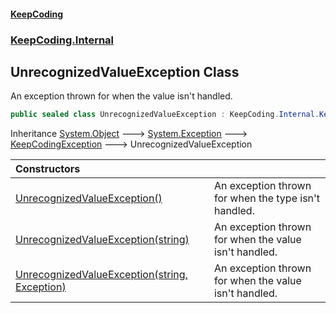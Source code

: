 #### [KeepCoding](index.md 'index')
### [KeepCoding.Internal](KeepCoding.Internal.md 'KeepCoding.Internal')
## UnrecognizedValueException Class
An exception thrown for when the value isn't handled.  
```csharp
public sealed class UnrecognizedValueException : KeepCoding.Internal.KeepCodingException
```

Inheritance [System.Object](https://docs.microsoft.com/en-us/dotnet/api/System.Object 'System.Object') &#129106; [System.Exception](https://docs.microsoft.com/en-us/dotnet/api/System.Exception 'System.Exception') &#129106; [KeepCodingException](KeepCodingException.md 'KeepCoding.Internal.KeepCodingException') &#129106; UnrecognizedValueException  

| Constructors | |
| :--- | :--- |
| [UnrecognizedValueException()](UnrecognizedValueException.UnrecognizedValueException().md 'KeepCoding.Internal.UnrecognizedValueException.UnrecognizedValueException()') | An exception thrown for when the type isn't handled.<br/> |
| [UnrecognizedValueException(string)](UnrecognizedValueException..ctor.RglUxMbpg9BBgTWfwNhN.Q.md 'KeepCoding.Internal.UnrecognizedValueException.UnrecognizedValueException(string)') | An exception thrown for when the value isn't handled.<br/> |
| [UnrecognizedValueException(string, Exception)](UnrecognizedValueException..ctor.x69aTwCJoXhKt0ptHPPYqQ.md 'KeepCoding.Internal.UnrecognizedValueException.UnrecognizedValueException(string, System.Exception)') | An exception thrown for when the value isn't handled.<br/> |
